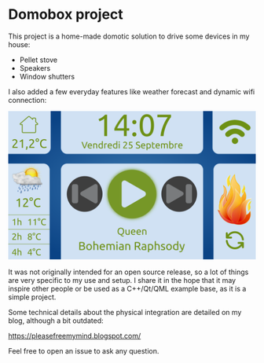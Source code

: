 # Domobox project

This project is a home-made domotic solution to drive some devices in my house:

* Pellet stove
* Speakers
* Window shutters

I also added a few everyday features like weather forecast and dynamic wifi connection:

<div align = center>
 <img src="mockup.png" width="700">
</div>

It was not originally intended for an open source release, so a lot of things are very specific to my use and setup. I share it in the hope that it may inspire other people or be used as a C++/Qt/QML example base, as it is a simple project.

Some technical details about the physical integration are detailed on my blog, although a bit outdated:

https://pleasefreemymind.blogspot.com/

Feel free to open an issue to ask any question.
